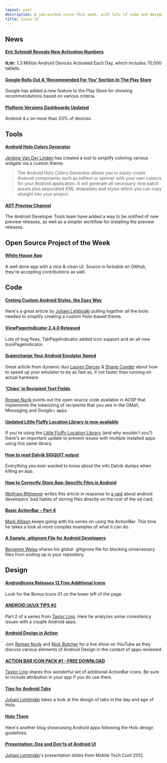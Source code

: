 ```yaml
---
layout: post
description: A jam-packed issue this week, with lots of code and design articles to keep you busy reading and hopefully coding.
title: Issue 24
---
```

## News

#### [Eric Schmidt Reveals New Activation Numbers](http://www.androidpolice.com/2012/09/05/eric-schmidt-reveals-some-new-activation-numbers-1-3-million-android-devices-activated-each-day/)
**tl;dr:** 1.3 Million Android Devices Activated Each Day, which includes 70,000 tablets.

#### [Google Rolls Out A 'Recommended For You' Section In The Play Store](http://www.androidpolice.com/2012/08/30/google-rolls-out-a-recommended-for-you-section-in-the-play-store-tells-you-what-apps-youll-like-and-why/)
Google has added a new feature to the Play Store for showing recommendations based on various criteria.

#### [Platform Versions Dashboards Updated](http://developer.android.com/about/dashboards/index.html)
Android 4.x on more than 20% of devices.

## Tools

#### [Android Holo Colors Generator](http://android-holo-colors.com/)
[Jérôme Van Der Linden](https://plus.google.com/112794102422705468937) has created a tool to simplify coloring various widgets via a custom theme.
> The Android Holo Colors Generator allows you to easily create Android components such as editext or spinner with your own colours for your Android application. It will generate all necessary nine patch assets plus associated XML drawables and styles which you can copy straight into your project. 

#### [ADT Preview Channel](http://tools.android.com/preview-channel)
The Android Developer Tools team have added a way to be notified of new preview releases, as well as a simpler workflow for installing the preview releases. 


## Open Source Project of the Week

#### [White House App](https://github.com/whitehouse/wh-app-android)
A well done app with a nice & clean UI. Source is forkable on GitHub, they're accepting contributions as well.

## Code

#### [Creting Custom Android Styles, the Easy Way](http://www.androiduipatterns.com/2012/09/creating-custom-android-styles-easy-way.html)
Here's a great article by [Juhani Lehtimäki](https://plus.google.com/102272971619910906878) pulling together all the tools needed to simplify creating a custom Holo-based theme.

#### [ViewPagerIndicator 2.4.0 Released](https://plus.google.com/108284392618554783657/posts/U1RRMWkssYg)
Lots of bug fixes, TabPageIndicator added icon support and an all new IconPageIndicator.

#### [Supercharge Your Android Emulator Speed](http://www.developer.com/ws/android/development-tools/supercharge-your-android-emulator-speed-with-intel-emulation-technologies.html)
Great article from dynamic duo [Lauren Darcey](https://plus.google.com/100217651363651256688) & [Shane Conder](https://plus.google.com/100620732971603495982) about how to speed up your emulator to be as fast as, if not faster than running on actual hardware.

#### ['Chips' in Recipient Text Fields](https://plus.google.com/113735310430199015092/posts/WUd7GrfZfiZ)
[Roman Nurik](https://plus.google.com/113735310430199015092) points out the open source code available in AOSP that implements the tokenizing of recipients that you see in the GMail, Messaging and Google+ apps.

#### [Updated Little Fluffy Location Library is now available](https://plus.google.com/105582563895720345957/posts/NXYpEpzf8BN)
If you're using the [Little Fluffy Location Library](http://code.google.com/p/little-fluffy-location-library/) (and why wouldn't you?) there's an important update to prevent issues with multiple installed apps using this same library.
 
#### [How to read Dalvik SIGQUIT output](http://elliotth.blogspot.com/2012/08/how-to-read-dalvik-sigquit-output.html)
Everything you ever wanted to know about the info Dalvik dumps when killing an app.

#### [How to Correctly Store App-Specific Files in Android](http://www.grokkingandroid.com/how-to-correctly-store-app-specific-files-in-android/)
[Wolfram Rittmeyer](https://plus.google.com/101948439228765005787) writes this article in response to [a rant](https://plus.google.com/108315424589085456181/posts/bhkfbXjoYmL) about android developers’ bad habits of storing files directly on the root of the sd card. 

#### [Basic ActionBar – Part 4](http://blog.stylingandroid.com/archives/1184)
[Mark Allison](https://plus.google.com/101161883485148457960) keeps going with his series on using the ActionBar. This time he takes a look at more complex examples of what it can do.

#### [A Sample .gitignore File for Android Developers](https://plus.google.com/117509657298845443204/posts/LYZKa4nTfb7)
[Benjamin Weiss](https://plus.google.com/117509657298845443204) shares his global .gitignore file for blocking unnecessary files from ending up in your repository. 

## Design

#### [AndroidIcons Releases 12 Free Additional Icons](https://plus.google.com/116274658996629145232/posts/5kUPikGmGVH)
Look for the Bonus Icons 01 on the lower left of the page.

#### [ANDROID UI/UX TIPS #2](http://androiduiux.com/2012/09/04/android-uiux-tips-2/)
Part 2 of a series from [Taylor Ling](https://plus.google.com/110199935346260350060). Here he analyzes some consistency issues with a couple Android apps.

#### [Android Design in Action](https://plus.google.com/events/cp7gh5lkbk24smitaoel2t26gf8)
Join [Roman Nurik](https://plus.google.com/113735310430199015092) and [Nick Butcher](https://plus.google.com/118292708268361843293) for a live show on YouTube as they discuss various elements of Android Design in the context of apps reviewed 

#### [ACTION BAR ICON PACK #1 - FREE DOWNLOAD](http://androiduiux.com/2012/09/03/action-bar-icon-pack-1-free-download/)
[Taylor Ling](https://plus.google.com/110199935346260350060) shares this wonderful set of additional ActionBar icons. Be sure to include attribution in your app if you do use them.

#### [Tips for Android Tabs](http://www.androiduipatterns.com/2012/08/tips-for-android-tabs.html)
[Juhani Lehtimäki](https://plus.google.com/102272971619910906878) takes a look at the design of tabs in the day and age of Holo.

#### [Holo There](http://holothere.tumblr.com/)
Here's another blog showcasing Android apps following the Holo design guidelines.

#### [Presentation: Dos and Don'ts of Android UI](https://plus.google.com/102272971619910906878/posts/dGcV9JcyJjm)
[Juhani Lehtimäki](https://plus.google.com/102272971619910906878)'s presentation slides from Mobile Tech Conf 2012.
